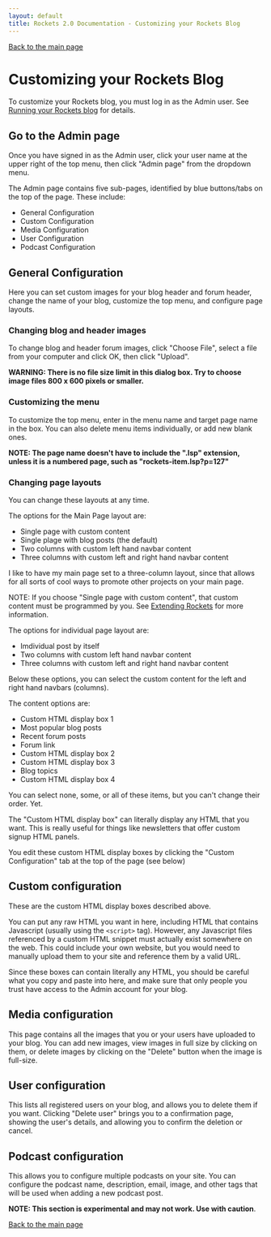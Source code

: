 ```yaml
---
layout: default
title: Rockets 2.0 Documentation - Customizing your Rockets Blog
---
```


[Back to the main page](index.md)

# Customizing your Rockets Blog

To customize your Rockets blog, you must log in as the Admin user. See [Running your Rockets blog](running_rockets_blog) for details.

## Go to the Admin page

Once you have signed in as the Admin user, click your user name at the upper right of the top menu, then click "Admin page" from the dropdown menu.

The Admin page contains five sub-pages, identified by blue buttons/tabs on the top of the page. These include:

* General Configuration
* Custom Configuration
* Media Configuration
* User Configuration
* Podcast Configuration

## General Configuration

Here you can set custom images for your blog header and forum header, change the name of your blog, customize the top menu, and configure page layouts.

### Changing blog and header images

To change blog and header forum images, click "Choose File", select a file from your computer and click OK, then click "Upload".

**WARNING: There is no file size limit in this dialog box. Try to choose image files 800 x 600 pixels or smaller.**

### Customizing the menu

To customize the top menu, enter in the menu name and target page name in the box. You can also delete menu items individually, or add new blank ones.

**NOTE: The page name doesn't have to include the ".lsp" extension, unless it is a numbered page, such as "rockets-item.lsp?p=127"**

### Changing page layouts

You can change these layouts at any time.

The options for the Main Page layout are:

* Single page with custom content
* Single plage with blog posts (the default)
* Two columns with custom left hand navbar content
* Three columns with custom left and right hand navbar content

I like to have my main page set to a three-column layout, since that allows for all sorts of cool ways to promote other projects on your main page.

NOTE: If you choose "Single page with custom content", that custom content must be programmed by you. See [Extending Rockets](extending_rockets.md) for more information.

The options for individual page layout are:

* Imdividual post by itself
* Two columns with custom left hand navbar content
* Three columns with custom left and right hand navbar content

Below these options, you can select the custom content for the left and right hand navbars (columns).

The content options are:

* Custom HTML display box 1
* Most popular blog posts
* Recent forum posts
* Forum link
* Custom HTML display box 2
* Custom HTML display box 3
* Blog topics
* Custom HTML display box 4

You can select none, some, or all of these items, but you can't change their order. Yet.

The "Custom HTML display box" can literally display any HTML that you want. This is really useful for things like newsletters that offer custom signup HTML panels. 

You edit these custom HTML display boxes by clicking the "Custom Configuration" tab at the top of the page (see below)

## Custom configuration

These are the custom HTML display boxes described above.

You can put any raw HTML you want in here, including HTML that contains Javascript (usually using the `<script>` tag). However, any Javascript files referenced by a custom HTML snippet must actually exist somewhere on the web. This could include your own website, but you would need to manually upload them to your site and reference them by a valid URL.
  
Since these boxes can contain literally any HTML, you should be careful what you copy and paste into here, and make sure that only people you trust have access to the Admin account for your blog.

## Media configuration
  
This page contains all the images that you or your users have uploaded to your blog.  You can add new images, view images in full size by clicking on them, or delete images by clicking on the "Delete" button when the image is full-size.
  
## User configuration
  
This lists all registered users on your blog, and allows you to delete them if you want. Clicking "Delete user" brings you to a confirmation page, showing the user's details, and allowing you to confirm the deletion or cancel.
  
## Podcast configuration
  
This allows you to configure multiple podcasts on your site. You can configure the podcast name, description, email, image, and other tags that will be used when adding a new podcast post.
  
**NOTE: This section is experimental and may not work. Use with caution**.
  
[Back to the main page](index.md)
